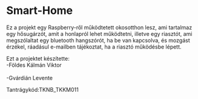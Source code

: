 # Smart-Home
Ez a projekt egy Raspberry-ről működtetett okosotthon lesz, ami tartalmaz egy hősugárzót, amit a honlapról lehet működtetni, illetve
egy riasztót, ami megszólaltat egy bluetooth hangszórót, ha be van kapcsolva, és mozgást érzékel, ráadásul e-mailben tájékoztat, ha
a riasztó működésbe lépett.

Ezt a projektet készítette:
<br>-Földes Kálmán Viktor</br>
<br>-Gvárdián Levente</br>

Tantrágykód:TKNB_TKKM011
